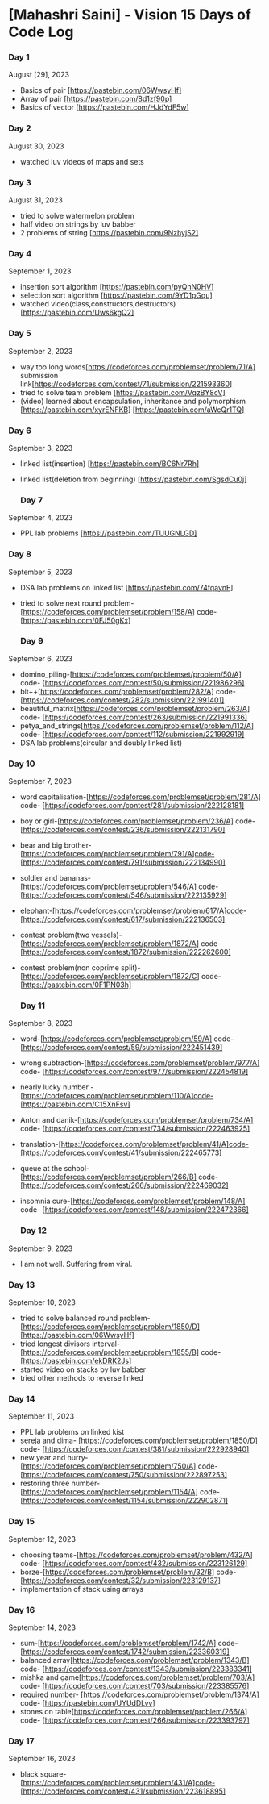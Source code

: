 # [Mahashri Saini] - Vision 15 Days of Code Log

### Day 1

August [29], 2023

- Basics of pair
  [https://pastebin.com/06WwsyHf]
- Array of pair
  [https://pastebin.com/8d1zf90p]
- Basics of vector
   [https://pastebin.com/HJdYdF5w]


 ### Day 2

August 30, 2023

- watched luv videos of maps and sets
  

 ### Day 3

August 31, 2023

- tried to solve watermelon problem
- half video on strings by luv babber
- 2 problems of string
   [https://pastebin.com/9NzhyjS2]


### Day 4

September 1, 2023

- insertion sort algorithm
  [https://pastebin.com/pyQhN0HV]
- selection sort algorithm
  [https://pastebin.com/9YD1pGqu]
- watched video(class,constructors,destructors)
   [https://pastebin.com/Uws6kgQ2]


 ### Day 5

September 2, 2023

- way too long words[https://codeforces.com/problemset/problem/71/A]
  submission link[https://codeforces.com/contest/71/submission/221593360]
- tried to solve team problem
  [https://pastebin.com/VqzBY8cV]
- (video) learned about encapsulation, inheritance and polymorphism
   [https://pastebin.com/xyrENFKB]
   [https://pastebin.com/aWcQr1TQ]


### Day 6

September 3, 2023

- linked list(insertion)
  [https://pastebin.com/BC6Nr7Rh]
- linked list(deletion from beginning)
  [https://pastebin.com/SgsdCu0j]



  ### Day 7

September 4, 2023

- PPL lab problems
  [https://pastebin.com/TUUGNLGD]


### Day 8

September 5, 2023

- DSA lab problems on linked list
  [https://pastebin.com/74fqaynF]
- tried to solve next round problem- [https://codeforces.com/problemset/problem/158/A]
  code-[https://pastebin.com/0FJ50gKx]


  ### Day 9

September 6, 2023

- domino_piling-[https://codeforces.com/problemset/problem/50/A] code-
  [https://codeforces.com/contest/50/submission/221986296]
- bit++[https://codeforces.com/problemset/problem/282/A] code-
  [https://codeforces.com/contest/282/submission/221991401]
- beautiful_matrix[https://codeforces.com/problemset/problem/263/A] code-
   [https://codeforces.com/contest/263/submission/221991336]
- petya_and_strings[https://codeforces.com/problemset/problem/112/A] code-
   [https://codeforces.com/contest/112/submission/221992919]
- DSA lab problems(circular and doubly linked list)


### Day 10

September 7, 2023

- word capitalisation-[https://codeforces.com/problemset/problem/281/A] code-
  [https://codeforces.com/contest/281/submission/222128181]
- boy or girl-[https://codeforces.com/problemset/problem/236/A] code-
  [https://codeforces.com/contest/236/submission/222131790]
- bear and big brother-[https://codeforces.com/problemset/problem/791/A]code-
   [https://codeforces.com/contest/791/submission/222134990]
- soldier and bananas-[https://codeforces.com/problemset/problem/546/A] code-
   [https://codeforces.com/contest/546/submission/222135929]
- elephant-[https://codeforces.com/problemset/problem/617/A]code-
   [https://codeforces.com/contest/617/submission/222136503]
- contest problem(two vessels)-[https://codeforces.com/problemset/problem/1872/A] code- 
  [https://codeforces.com/contest/1872/submission/222262600]
- contest problem(non coprime split)-[https://codeforces.com/problemset/problem/1872/C] code- 
  [https://pastebin.com/0F1PN03h]


  ### Day 11

September 8, 2023

- word-[https://codeforces.com/problemset/problem/59/A] code-
  [https://codeforces.com/contest/59/submission/222451439]
- wrong subtraction-[https://codeforces.com/problemset/problem/977/A] code-
  [https://codeforces.com/contest/977/submission/222454819]
- nearly lucky number -[https://codeforces.com/problemset/problem/110/A]code-
   [https://pastebin.com/C15XnFsv]
- Anton and danik-[https://codeforces.com/problemset/problem/734/A] code-
   [https://codeforces.com/contest/734/submission/222463925]
- translation-[https://codeforces.com/problemset/problem/41/A]code-
   [https://codeforces.com/contest/41/submission/222465773]
- queue at the school-[https://codeforces.com/problemset/problem/266/B] code- 
  [https://codeforces.com/contest/266/submission/222469032]
- insomnia cure-[https://codeforces.com/problemset/problem/148/A] code- 
  [https://codeforces.com/contest/148/submission/222472366]


  ### Day 12

September 9, 2023

- I am not well. Suffering from viral.
 

 ### Day 13

September 10, 2023

- tried to solve balanced round problem- [https://codeforces.com/problemset/problem/1850/D]
  [https://pastebin.com/06WwsyHf]
- tried longest divisors interval- [https://codeforces.com/problemset/problem/1855/B] code-[https://pastebin.com/ekDRK2Js]
- started video on stacks by luv babber 
- tried other methods to reverse linked 


 ### Day 14

September 11, 2023

- PPL lab problems on linked kist
- sereja and dima- [https://codeforces.com/problemset/problem/1850/D] code-  [https://codeforces.com/contest/381/submission/222928940]
- new year and hurry- [https://codeforces.com/problemset/problem/750/A] code-  [https://codeforces.com/contest/750/submission/222897253]
- restoring three number- [https://codeforces.com/problemset/problem/1154/A] code-  [https://codeforces.com/contest/1154/submission/222902871]


### Day 15

September 12, 2023

- choosing teams-[https://codeforces.com/problemset/problem/432/A] code-
  [https://codeforces.com/contest/432/submission/223126129]
- borze-[https://codeforces.com/problemset/problem/32/B] code-
  [https://codeforces.com/contest/32/submission/223129137]
- implementation of stack using arrays


### Day 16

September 14, 2023

- sum-[https://codeforces.com/problemset/problem/1742/A] code-
  [https://codeforces.com/contest/1742/submission/223360319]
- balanced array[https://codeforces.com/problemset/problem/1343/B] code-
  [https://codeforces.com/contest/1343/submission/223383341]
- mishka and game[https://codeforces.com/problemset/problem/703/A] code-
   [https://codeforces.com/contest/703/submission/223385576]
- required number- [https://codeforces.com/problemset/problem/1374/A] code-
   [https://pastebin.com/UYUdDLvv]
- stones on table[https://codeforces.com/problemset/problem/266/A] code- [https://codeforces.com/contest/266/submission/223393797]


### Day 17

September 16, 2023

- black square- [https://codeforces.com/problemset/problem/431/A]code- [https://codeforces.com/contest/431/submission/223618895]

